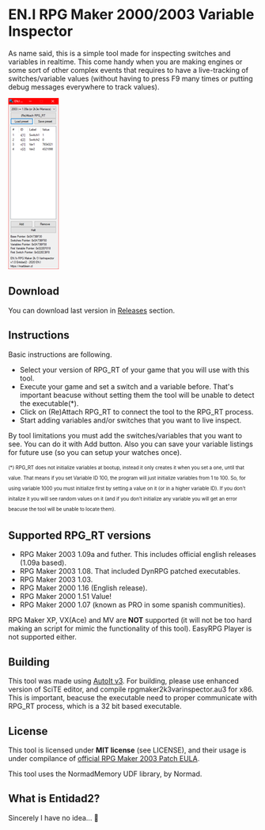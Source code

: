 # EN.I RPG Maker 2000/2003 Variable Inspector
As name said, this is a simple tool made for inspecting switches and variables in realtime. This come handy when you are making engines or some sort of other complex events that requires to have a live-tracking of switches/variable values (without having to press F9 many times or putting debug messages everywhere to track values).

![Screenshot of the tool](img/screen.png)

## Download
You can download last version in [Releases](https://github.com/elsemieni/RPGMaker2k3VarInspector/releases) section. 
## Instructions
Basic instructions are following.

 - Select your version of RPG_RT of your game that you will use with this tool.
 - Execute your game and set a switch and a variable before. That's important beacuse without setting them the tool will be unable to detect the executable(*).
 - Click on (Re)Attach RPG_RT to connect the tool to the RPG_RT process.
 - Start adding variables and/or switches that you want to live inspect.

By tool limitations you must add the switches/variables that you want to see. You can do it with Add button. Also you can save your variable listings for future use (so you can setup your watches once). 

<sub><sup>(*) RPG_RT does not initialize variables at bootup, instead it only creates it when you set a one, until that value. That means if you set Variable ID 100, the program will just initialize variables from 1 to 100. So, for using variable 1000 you must initialize first by setting a value on it (or in a higher variable ID). If you don't initalize it you will see random values on it (and if you don't initialize any variable you will get an error beacuse the tool will be unable to locate them).</sub>

## Supported RPG_RT versions

 - RPG Maker 2003 1.09a and futher. This includes official english releases (1.09a based).
 - RPG Maker 2003 1.08. That included DynRPG patched executables.
 - RPG Maker 2003 1.03.
 - RPG Maker 2000 1.16 (English release).
 - RPG Maker 2000 1.51 Value!
 - RPG Maker 2000 1.07 (known as PRO in some spanish communities).

RPG Maker XP, VX(Ace) and MV are **NOT** supported (it will not be too hard making an script for mimic the functionality of this tool). EasyRPG Player is not supported either.  

## Building
This tool was made using [AutoIt v3](https://www.autoitscript.com/). For building, please use enhanced version of SciTE editor, and compile rpgmaker2k3varinspector.au3 for x86. This is important, beacuse the executable need to proper communicate with RPG_RT process, which is a 32 bit based executable. 

## License
This tool is licensed under **MIT license** (see LICENSE), and their usage is under compilance of [official RPG Maker 2003 Patch EULA](https://s3-ap-northeast-1.amazonaws.com/degica-prod.product-files/43028/rm2003-patch-eula.doc). 

This tool uses the NormadMemory UDF library, by Normad. 

## What is Entidad2?
Sincerely I have no idea... 🤷
